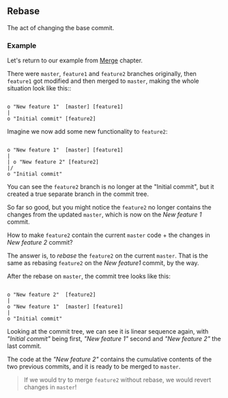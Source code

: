 ## Rebase

The act of changing the base commit.

### Example

Let's return to our example from [Merge](./merge.md) chapter.

There were `master`, `feature1` and `feature2` branches originally, then `feature1` got modified and then merged to `master`, making the whole situation look like this::
```

o "New feature 1"  [master] [feature1]
|
o "Initial commit" [feature2]

```

Imagine we now add some new functionality to `feature2`:
```

o "New feature 1"  [master] [feature1]
|
| o "New feature 2" [feature2]
|/
o "Initial commit"

```

You can see the `feature2` branch is no longer at the "Initial commit", but it created a true separate branch in the commit tree.

So far so good, but you might notice the `feature2` no longer contains the changes from the updated `master`, which is now on the _New feature 1_ commit.

How to make `feature2` contain the current `master` code + the changes in _New feature 2_ commit?

The answer is, to _rebase_ the `feature2` on the current `master`. That is the same as rebasing `feature2` on the _New feature1_ commit, by the way.

After the rebase on `master`, the commit tree looks like this:
```

o "New feature 2"  [feature2]
|
o "New feature 1"  [master] [feature1]
|
o "Initial commit"

```

Looking at the commit tree, we can see it is linear sequence again, with _"Initial commit"_ being first, _"New feature 1"_ second and _"New feature 2"_ the last commit.

The code at the _"New feature 2"_ contains the cumulative contents of the two previous commits, and it is ready to be merged to `master`.

> If we would try to merge `feature2` without rebase, we would revert changes in `master`!
